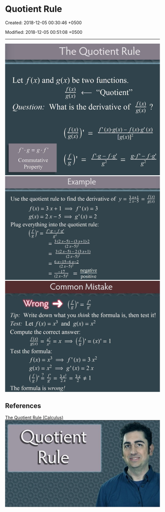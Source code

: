 # Quotient Rule

Created: 2018-12-05 00:30:46 +0500

Modified: 2018-12-05 00:51:08 +0500

---

![image](media/Quotient-Rule-image1.png)
![image](media/Quotient-Rule-image2.png)
![image](media/Quotient-Rule-image3.png)
## References

[The Quotient Rule (Calculus)](https://www.youtube.com/watch?v=OPjN7Gvb4-8)
![image](media/Quotient-Rule-image4.jpg)

